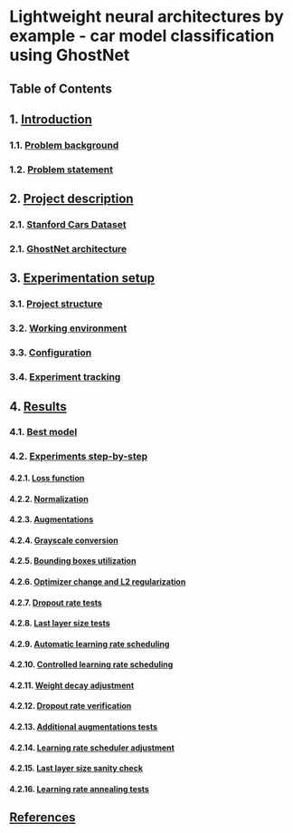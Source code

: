 # Lightweight neural architectures by example - car model classification using GhostNet

## Table of Contents

## 1. [Introduction](1_introduction.md)
### 1.1. [Problem background](1_introduction.md#problem-background)
### 1.2. [Problem statement](1_introduction.md#problem-statement)
## 2. [Project description](2_project_description.md)
### 2.1. [Stanford Cars Dataset](2_project_description.md#stanford-cars-dataset)
### 2.1. [GhostNet architecture](2_project_description.md#ghostnet-architecture)
## 3. [Experimentation setup](3_experimentation_setup.md)
### 3.1. [Project structure](3_experimentation_setup.md#project-structure)
### 3.2. [Working environment](3_experimentation_setup.md#working-environment)
### 3.3. [Configuration](3_experimentation_setup.md#configuration)
### 3.4. [Experiment tracking](3_experimentation_setup.md#experiment-tracking)
## 4. [Results](4_results.md)
### 4.1. [Best model](4_results.md#best-model)
### 4.2. [Experiments step-by-step](4_results.md#experiments-step-by-step)  
#### 4.2.1. [Loss function](4_results.md#loss-function)
#### 4.2.2. [Normalization](4_results.md#normalization)
#### 4.2.3. [Augmentations](4_results.md#augmentations)
#### 4.2.4. [Grayscale conversion](4_results.md#grayscale-conversion)
#### 4.2.5. [Bounding boxes utilization](4_results.md#bounding-boxes-utilization)
#### 4.2.6. [Optimizer change and L2 regularization](4_results.md#optimizer-change-and-l2-regularization)
#### 4.2.7. [Dropout rate tests](4_results.md#dropout-rate-tests)
#### 4.2.8. [Last layer size tests](4_results.md#last-layer-size-tests)
#### 4.2.9. [Automatic learning rate scheduling](4_results.md#automatic-learning-rate-scheduling)
#### 4.2.10. [Controlled learning rate scheduling](4_results.md#controlled-learning-rate-scheduling)
#### 4.2.11. [Weight decay adjustment](4_results.md#weight-decay-adjustment)
#### 4.2.12. [Dropout rate verification](4_results.md#dropout-rate-verification)
#### 4.2.13. [Additional augmentations tests](4_results.md#additional-augmentations-tests)
#### 4.2.14. [Learning rate scheduler adjustment](4_results.md#learning-rate-scheduler-adjustment)
#### 4.2.15. [Last layer size sanity check](4_results.md#last-layer-size-sanity-check)
#### 4.2.16. [Learning rate annealing tests](4_results.md#learning-rate-annealing-tests)
## [References](5_references.md)
